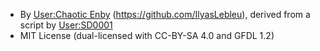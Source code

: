 - By [User:Chaotic Enby](https://en.wikipedia.org/wiki/User:Chaotic_Enby) (https://github.com/IlyasLebleu), derived from a script by [User:SD0001](https://en.wikipedia.org/wiki/User:SD0001)
- MIT License (dual-licensed with CC-BY-SA 4.0 and GFDL 1.2)
